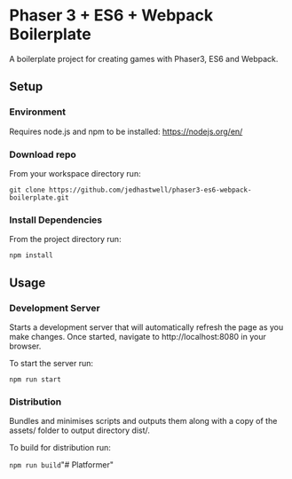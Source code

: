 # Phaser 3 + ES6 + Webpack Boilerplate
A boilerplate project for creating games with Phaser3, ES6 and Webpack.

## Setup

### Environment
Requires node.js and npm to be installed: https://nodejs.org/en/

### Download repo
From your workspace directory run:

`git clone https://github.com/jedhastwell/phaser3-es6-webpack-boilerplate.git`

### Install Dependencies
From the project directory run:

`npm install`

## Usage

### Development Server
Starts a development server that will automatically refresh the page as you make changes. Once started, navigate to http://localhost:8080 in your browser.

To start the server run:

`npm run start`

### Distribution
Bundles and minimises scripts and outputs them along with a copy of the assets/ folder to output directory dist/.

To build for distribution run:

`npm run build`"# Platformer" 
